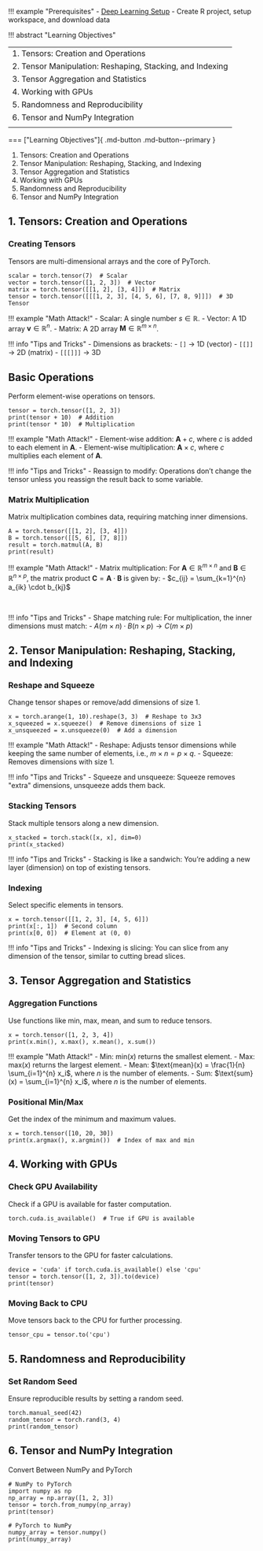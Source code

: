 
!!! example "Prerequisites"
    - [Deep Learning Setup](./00_setup.md) - Create R project, setup workspace, and download data

!!! abstract "Learning Objectives"

||
| - |
|1. Tensors: Creation and Operations|
|2. Tensor Manipulation: Reshaping, Stacking, and Indexing|
|3. Tensor Aggregation and Statistics|
|4. Working with GPUs|
|5. Randomness and Reproducibility|
|6. Tensor and NumPy Integration|
||


=== ["Learning Objectives"]{ .md-button .md-button--primary }
1. Tensors: Creation and Operations
2. Tensor Manipulation: Reshaping, Stacking, and Indexing
3. Tensor Aggregation and Statistics
4. Working with GPUs
5. Randomness and Reproducibility
6. Tensor and NumPy Integration


## 1. Tensors: Creation and Operations
### Creating Tensors
Tensors are multi-dimensional arrays and the core of PyTorch.

```{python}
scalar = torch.tensor(7)  # Scalar
vector = torch.tensor([1, 2, 3])  # Vector
matrix = torch.tensor([[1, 2], [3, 4]])  # Matrix
tensor = torch.tensor([[[1, 2, 3], [4, 5, 6], [7, 8, 9]]])  # 3D Tensor
```

!!! example "Math Attack!"
    - Scalar: A single number $s \in \mathbb{R}$.
    - Vector: A 1D array $\mathbf{v} \in \mathbb{R}^n$.
    - Matrix: A 2D array $\mathbf{M} \in \mathbb{R}^{m \times n}$.

!!! info "Tips and Tricks"
    - Dimensions as brackets:
    - `[]` → 1D (vector)
    - `[[]]` → 2D (matrix)
    - `[[[]]]` → 3D


## Basic Operations
Perform element-wise operations on tensors.

```{python}
tensor = torch.tensor([1, 2, 3])
print(tensor + 10)  # Addition
print(tensor * 10)  # Multiplication
```

!!! example "Math Attack!"
    - Element-wise addition: $\mathbf{A} + c$, where $c$ is added to each element in $\mathbf{A}$.
    - Element-wise multiplication: $\mathbf{A} \times c$, where $c$ multiplies each element of $\mathbf{A}$.

!!! info "Tips and Tricks"
    - Reassign to modify: Operations don’t change the tensor unless you reassign the result back to some variable.


### Matrix Multiplication
Matrix multiplication combines data, requiring matching inner dimensions.

```{python}
A = torch.tensor([[1, 2], [3, 4]])
B = torch.tensor([[5, 6], [7, 8]])
result = torch.matmul(A, B)
print(result)
```

!!! example "Math Attack!"
    - Matrix multiplication: For $\mathbf{A} \in \mathbb{R}^{m \times n}$ and $\mathbf{B} \in \mathbb{R}^{n \times p}$, the matrix product $\mathbf{C} = \mathbf{A} \cdot \mathbf{B}$ is given by:
    - $c_{ij} = \sum_{k=1}^{n} a_{ik} \cdot b_{kj}$

​
 
!!! info "Tips and Tricks"
    - Shape matching rule: For multiplication, the inner dimensions must match:
    - $A(m \times n) \cdot B(n \times p) \rightarrow C(m \times p)$
    
## 2. Tensor Manipulation: Reshaping, Stacking, and Indexing
### Reshape and Squeeze
Change tensor shapes or remove/add dimensions of size 1.

```{python}
x = torch.arange(1, 10).reshape(3, 3)  # Reshape to 3x3
x_squeezed = x.squeeze()  # Remove dimensions of size 1
x_unsqueezed = x.unsqueeze(0)  # Add a dimension
```

!!! example "Math Attack!"
    - Reshape: Adjusts tensor dimensions while keeping the same number of elements, i.e., $m \times n = p \times q$.
    - Squeeze: Removes dimensions with size 1.
    
!!! info "Tips and Tricks"
    - Squeeze and unsqueeze: Squeeze removes "extra" dimensions, unsqueeze adds them back.

### Stacking Tensors
Stack multiple tensors along a new dimension.

```{python}
x_stacked = torch.stack([x, x], dim=0)
print(x_stacked)
```

!!! info "Tips and Tricks"
    - Stacking is like a sandwich: You’re adding a new layer (dimension) on top of existing tensors.

### Indexing
Select specific elements in tensors.

```{python}
x = torch.tensor([[1, 2, 3], [4, 5, 6]])
print(x[:, 1])  # Second column
print(x[0, 0])  # Element at (0, 0)
```

!!! info "Tips and Tricks"
    - Indexing is slicing: You can slice from any dimension of the tensor, similar to cutting bread slices.

## 3. Tensor Aggregation and Statistics
### Aggregation Functions
Use functions like min, max, mean, and sum to reduce tensors.

```{python}
x = torch.tensor([1, 2, 3, 4])
print(x.min(), x.max(), x.mean(), x.sum())
```

!!! example "Math Attack!"
    - Min: $\text{min}(x)$ returns the smallest element.
    - Max: $\text{max}(x)$ returns the largest element.
    - Mean: $\text{mean}(x) = \frac{1}{n} \sum_{i=1}^{n} x_i$, where $n$ is the number of elements.
    - Sum: $\text{sum}(x) = \sum_{i=1}^{n} x_i$, where $n$ is the number of elements.

### Positional Min/Max
Get the index of the minimum and maximum values.

```{python}
x = torch.tensor([10, 20, 30])
print(x.argmax(), x.argmin())  # Index of max and min
```

## 4. Working with GPUs
### Check GPU Availability
Check if a GPU is available for faster computation.

```{python}
torch.cuda.is_available()  # True if GPU is available
```

### Moving Tensors to GPU
Transfer tensors to the GPU for faster calculations.

```{python}
device = 'cuda' if torch.cuda.is_available() else 'cpu'
tensor = torch.tensor([1, 2, 3]).to(device)
print(tensor)
```

### Moving Back to CPU
Move tensors back to the CPU for further processing.

```{python}
tensor_cpu = tensor.to('cpu')
```
    
## 5. Randomness and Reproducibility
### Set Random Seed
Ensure reproducible results by setting a random seed.

```{python}
torch.manual_seed(42)
random_tensor = torch.rand(3, 4)
print(random_tensor)
```

## 6. Tensor and NumPy Integration
Convert Between NumPy and PyTorch

```{python}
# NumPy to PyTorch
import numpy as np
np_array = np.array([1, 2, 3])
tensor = torch.from_numpy(np_array)
print(tensor)
```

```{python}
# PyTorch to NumPy
numpy_array = tensor.numpy()
print(numpy_array)
```

